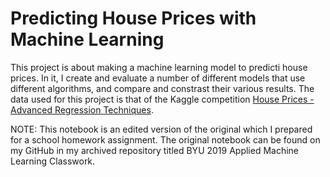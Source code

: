 # Predicting House Prices with Machine Learning
This project is about making a machine learning model to predicti house prices. In it, I create and evaluate a number of different models that use different algorithms, and compare and constrast their various results. The data used for this project is that of the Kaggle competition [House Prices - Advanced Regression Techniques](https://www.kaggle.com/c/house-prices-advanced-regression-techniques/overview).

NOTE: This notebook is an edited version of the original which I prepared for a school homework assignment. The original notebook can be found on my GitHub in my archived repository titled BYU 2019 Applied Machine Learning Classwork.

